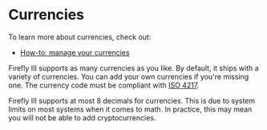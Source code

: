 # Currencies

To learn more about currencies, check out:

- [How-to: manage your currencies](../../how-to/firefly-iii/features/currencies.md)

Firefly III supports as many currencies as you like. By default, it ships with a variety of currencies. You can add your own currencies if you're missing one. The currency code must be compliant with [ISO 4217](https://en.wikipedia.org/wiki/ISO_4217).

Firefly III supports at most 8 decimals for currencies. This is due to system limits on most systems when it comes to math. In practice, this may mean you will not be able to add cryptocurrencies. 
